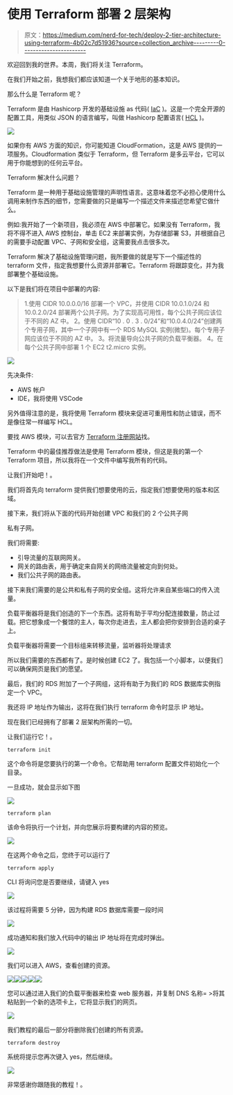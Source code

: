 # 使用 Terraform 部署 2 层架构

> 原文：<https://medium.com/nerd-for-tech/deploy-2-tier-architecture-using-terraform-4b02c7d51936?source=collection_archive---------0----------------------->

欢迎回到我的世界。本周，我们将关注 Terraform。

在我们开始之前，我想我们都应该知道一个关于地形的基本知识。

那么什么是 Terraform 呢？

Terraform 是由 Hashicorp 开发的基础设施 as 代码( [IaC](https://en.wikipedia.org/wiki/Infrastructure_as_code) )。这是一个完全开源的配置工具，用类似 JSON 的语言编写，叫做 Hashicorp 配置语言( [HCL](https://www.linode.com/docs/guides/introduction-to-hcl/) )。

![](img/e08aa0615fba2cd5d7ece84623571a66.png)

如果你有 AWS 方面的知识，你可能知道 CloudFormation，这是 AWS 提供的一项服务。Cloudformation 类似于 Terraform，但 Terraform 是多云平台，它可以用于你能想到的任何云平台。

Terraform 解决什么问题？

Terraform 是一种用于基础设施管理的声明性语言。这意味着您不必担心使用什么调用来制作东西的细节，您需要做的只是编写一个描述文件来描述您希望它做什么。

例如:我开始了一个新项目，我必须在 AWS 中部署它。如果没有 Terraform，我将不得不进入 AWS 控制台，单击 EC2 来部署实例，为存储部署 S3，并根据自己的需要手动配置 VPC、子网和安全组，这需要我点击很多次。

Terraform 解决了基础设施管理问题，我所要做的就是写下一个描述性的 terraform 文件，指定我想要什么资源并部署它。Terraform 将跟踪变化，并为我部署整个基础设施。

以下是我们将在项目中部署的内容:

> 1.使用 CIDR 10.0.0.0/16 部署一个 VPC，并使用 CIDR 10.0.1.0/24 和 10.0.2.0/24 部署两个公共子网。为了实现高可用性，每个公共子网应该位于不同的 AZ 中。
> 2。使用 CIDR“10 . 0 . 3 . 0/24”和“10.0.4.0/24”创建两个专用子网，其中一个子网中有一个 RDS MySQL 实例(微型)。每个专用子网应该位于不同的 AZ 中。
> 3。将流量导向公共子网的负载平衡器。
> 4。在每个公共子网中部署 1 个 EC2 t2.micro 实例。

![](img/c915627c95bf2739889618ecf49f0faf.png)

先决条件:

*   AWS 帐户
*   IDE，我将使用 VSCode

另外值得注意的是，我将使用 Terraform 模块来促进可重用性和防止错误，而不是像往常一样编写 HCL。

要找 AWS 模块，可以去官方 [Terraform 注册网站](https://registry.terraform.io/providers/hashicorp/aws/4.25.0)找。

Terraform 中的最佳推荐做法是使用 Terraform 模块，但这是我的第一个 Terraform 项目，所以我将在一个文件中编写我所有的代码。

让我们开始吧！。

我们将首先向 terraform 提供我们想要使用的云，指定我们想要使用的版本和区域。

接下来，我们将从下面的代码开始创建 VPC 和我们的 2 个公共子网

私有子网。

我们将需要:

*   引导流量的互联网网关。
*   网关的路由表，用于确定来自网关的网络流量被定向到何处。
*   我们公共子网的路由表。

接下来我们需要的是公共和私有子网的安全组。这将允许来自某些端口的传入流量。

负载平衡器将是我们创造的下一个东西。这将有助于平均分配连接数量，防止过载。把它想象成一个餐馆的主人，每次你走进去，主人都会把你安排到合适的桌子上。

负载平衡器将需要一个目标组来转移流量，监听器将处理请求

所以我们需要的东西都有了。是时候创建 EC2 了。我包括一个小脚本，以便我们可以确保网页是我们的愿望。

最后，我们的 RDS 附加了一个子网组，这将有助于为我们的 RDS 数据库实例指定一个 VPC。

我还将 IP 地址作为输出，这将在我们执行 terraform 命令时显示 IP 地址。

现在我们已经拥有了部署 2 层架构所需的一切。

让我们运行它！。

```
terraform init
```

这个命令将是您要执行的第一个命令。它帮助用 terraform 配置文件初始化一个目录。

一旦成功，就会显示如下图

![](img/c19fa4dc235d1aefc2ae0ca00c860d17.png)

```
terraform plan
```

该命令将执行一个计划，并向您展示将要构建的内容的预览。

![](img/0d28511e9ce24aa2aa5b19d45f2d9fa0.png)

在这两个命令之后，您终于可以运行了

```
terraform apply
```

CLI 将询问您是否要继续，请键入 yes

![](img/380b75e2a7bc62f71b15199c88d9bc9f.png)

该过程将需要 5 分钟，因为构建 RDS 数据库需要一段时间

![](img/e98747d80f5f973c054fed313ee3e34a.png)

成功通知和我们放入代码中的输出 IP 地址将在完成时弹出。

![](img/daf25badca17ee070e3fa0593583b766.png)

我们可以进入 AWS，查看创建的资源。

![](img/413b291414d7e6b89609f1d6dd583672.png)![](img/a1afdcd91376ef47ce29860d2db88b1e.png)![](img/e3250bb07ad1b7076afecba4a6d65702.png)![](img/765a39bad170235fb5b0023ecb1e8280.png)![](img/88bf320d5e71a3d6ec2bf4feed6422cd.png)

您可以通过进入我们的负载平衡器来检查 web 服务器，并复制 DNS 名称= >将其粘贴到一个新的选项卡上，它将显示我们的网页。

![](img/fb7ca9318201185482310a6cd73285e3.png)

我们教程的最后一部分将删除我们创建的所有资源。

```
terraform destroy
```

系统将提示您再次键入 yes，然后继续。

![](img/4e23a3f5b196b7ca802db70f712417e3.png)

非常感谢你跟随我的教程！。